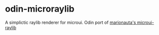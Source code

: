 # odin-microraylib
A simplictic raylib renderer for microui. Odin port of [marionauta's microui-raylib](https://github.com/marionauta/microui-raylib)
